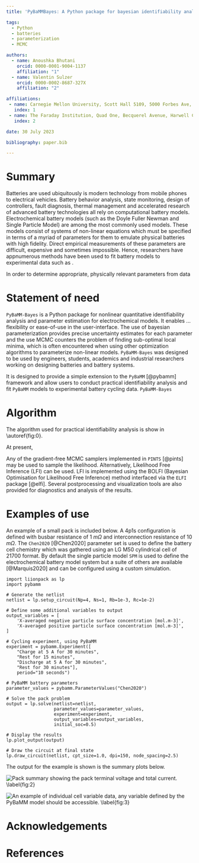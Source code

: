 ```yaml
---
title: 'PyBaMMBayes: A Python package for bayesian identifiability analysis and parameter estimation of battery models with PyBaMM'

tags:
  - Python
  - batteries
  - parameterization
  - MCMC

authors:
  - name: Anoushka Bhutani
    orcid: 0000-0001-9004-1137
    affiliation: "1"
  - name: Valentin Sulzer
    orcid: 0000-0002-8687-327X
    affiliation: "2"

affiliations:
 - name: Carnegie Mellon University, Scott Hall 5109, 5000 Forbes Ave, Pittsburgh, PA 15213, United States.
   index: 1
 - name: The Faraday Institution, Quad One, Becquerel Avenue, Harwell Campus, Didcot, OX11 0RA, United Kingdom.
   index: 2

date: 30 July 2023

bibliography: paper.bib

---
```


# Summary
Batteries are used ubiquitously is modern technology from mobile phones to electrical vehicles. 
Battery behavior analysis, state monitoring, design of controllers, fault diagnosis, thermal management and accelerated research of advanced battery technologies all rely on computational battery models. 
Electrochemical battery models (such as the Doyle Fuller Newman and Single Particle Model) are among the most commonly used models. 
These models consist of systems of non-linear equations which must be specified in terms of a myriad of parameters for them to emulate physical batteries with high fidelity.
Direct empirical measurements of these parameters are difficult, expensive and sometimes impossible. 
Hence, researchers have appnumerous methods have been used to fit battery models to experimental data such as .

In order to determine appropriate, physically relevant parameters from data 

# Statement of need

`PyBaMM-Bayes` is a Python package for nonlinear quantitative identifiability analysis and parameter estimation for electrochemical models.
 It enables ... flexibility or ease-of-use in the user-interface. 
 The use of bayesian parameterization provides precise uncertainty estimates for each parameter and the use MCMC counters the problem of finding sub-optimal local minima, which is often encountered when using other optimization algorithms to parameterize non-linear models.
 `PyBaMM-Bayes` was designed to be used by engineers, students, academics and industrial researchers working on designing batteries and battery systems. 

It is designed to provide a simple extension to the `PyBaMM` [@pybamm] framework and allow users to conduct practical identifiability analysis and fit `PyBaMM` models to experimental battery cycling data. 
`PyBaMM-Bayes` 

# Algorithm

The algorithm used for practical identifiability analysis is show in \autoref{fig:0}. 

At present, 



Any of the gradient-free MCMC samplers implemented in `PINTS` [@pints] may be used to sample the likelihood. Alternatively, Likelihood Free Inference (LFI) can be used. LFI is implemented using the BOLFI (Bayesian Optimisation for Likelihood Free Inference) method interfaced via the `ELFI` package [@elfi].
Several postprocessing and visualization tools are also provided for diagnostics and analysis of the results.

# Examples of use

An example of a small pack is included below. A 4p1s configuration is defined with busbar resistance of 1 $m\Omega$ and interconnection resistance of 10 $m\Omega$. The `Chen2020` [@Chen2020] parameter set is used to define the battery cell chemistry which was gathered using an LG M50 cylindrical cell of 21700 format. By default the single particle model `SPM` is used to define the electrochemical battery model system but a suite of others are available [@Marquis2020] and can be configured using a custom simulation.

```
import liionpack as lp
import pybamm

# Generate the netlist
netlist = lp.setup_circuit(Np=4, Ns=1, Rb=1e-3, Rc=1e-2)

# Define some additional variables to output
output_variables = [
    'X-averaged negative particle surface concentration [mol.m-3]',
    'X-averaged positive particle surface concentration [mol.m-3]',
]

# Cycling experiment, using PyBaMM
experiment = pybamm.Experiment([
    "Charge at 5 A for 30 minutes",
    "Rest for 15 minutes",
    "Discharge at 5 A for 30 minutes",
    "Rest for 30 minutes"],
    period="10 seconds")

# PyBaMM battery parameters
parameter_values = pybamm.ParameterValues("Chen2020")

# Solve the pack problem
output = lp.solve(netlist=netlist,
                  parameter_values=parameter_values,
                  experiment=experiment,
                  output_variables=output_variables,
                  initial_soc=0.5)

# Display the results
lp.plot_output(output)

# Draw the circuit at final state
lp.draw_circuit(netlist, cpt_size=1.0, dpi=150, node_spacing=2.5)
```

The output for the example is shown is the summary plots below.


![Pack summary showing the pack terminal voltage and total current. \label{fig:2}](./paper_figures/Figure_2.png)

![An example of individual cell variable data, any variable defined by the `PyBaMM` model should be accessible. \label{fig:3}](./paper_figures/Figure_3.png)

# Acknowledgements

# References